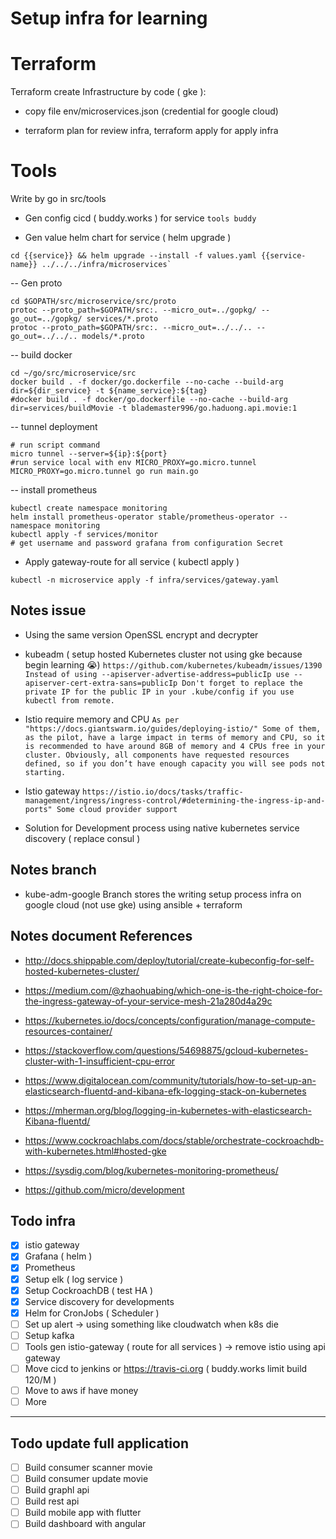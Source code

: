 # Setup infra for learning

# Terraform

Terraform create Infrastructure by code ( gke ):

- copy file env/microservices.json (credential for google cloud)

- terraform plan for review infra, terraform apply for apply infra


# Tools

Write by go in src/tools

- Gen config cicd ( buddy.works ) for service `tools buddy`

- Gen value helm chart for service ( helm upgrade )
```shell script
cd {{service}} && helm upgrade --install -f values.yaml {{service-name}} ../../../infra/microservices`
```

-- Gen proto
```shell script
cd $GOPATH/src/microservice/src/proto
protoc --proto_path=$GOPATH/src:. --micro_out=../gopkg/ --go_out=../gopkg/ services/*.proto 
protoc --proto_path=$GOPATH/src:. --micro_out=../../.. --go_out=../../.. models/*.proto
```

-- build docker
```shell script
cd ~/go/src/microservice/src
docker build . -f docker/go.dockerfile --no-cache --build-arg dir=${dir_service} -t ${name_service}:${tag}
#docker build . -f docker/go.dockerfile --no-cache --build-arg dir=services/buildMovie -t blademaster996/go.haduong.api.movie:1
```

-- tunnel deployment
```shell script
# run script command
micro tunnel --server=${ip}:${port}
#run service local with env MICRO_PROXY=go.micro.tunnel
MICRO_PROXY=go.micro.tunnel go run main.go
```

-- install prometheus
```shell script
kubectl create namespace monitoring
helm install prometheus-operator stable/prometheus-operator --namespace monitoring
kubectl apply -f services/monitor
# get username and password grafana from configuration Secret 
```

- Apply gateway-route for all service ( kubectl apply )
```shell script
kubectl -n microservice apply -f infra/services/gateway.yaml
```

## Notes issue

- Using the same version OpenSSL encrypt and decrypter
- kubeadm ( setup hosted Kubernetes cluster not using gke because begin learning 😭)
`https://github.com/kubernetes/kubeadm/issues/1390
Instead of using --apiserver-advertise-address=publicIp use --apiserver-cert-extra-sans=publicIp
Don't forget to replace the private IP for the public IP in your .kube/config if you use kubectl from remote.`

- Istio require memory and CPU
`As per "https://docs.giantswarm.io/guides/deploying-istio/"
Some of them, as the pilot, have a large impact in terms of memory and CPU, so it is recommended to have around 8GB of memory and 4 CPUs free in your cluster. Obviously, all components have requested resources defined, so if you don’t have enough capacity you will see pods not starting.`

- Istio gateway
`https://istio.io/docs/tasks/traffic-management/ingress/ingress-control/#determining-the-ingress-ip-and-ports"
Some cloud provider support `

- Solution for Development process using native kubernetes service discovery ( replace consul )

## Notes branch
- kube-adm-google
Branch stores the writing setup process infra on google cloud (not use gke) using ansible + terraform


## Notes document References

- http://docs.shippable.com/deploy/tutorial/create-kubeconfig-for-self-hosted-kubernetes-cluster/

- https://medium.com/@zhaohuabing/which-one-is-the-right-choice-for-the-ingress-gateway-of-your-service-mesh-21a280d4a29c

- https://kubernetes.io/docs/concepts/configuration/manage-compute-resources-container/

- https://stackoverflow.com/questions/54698875/gcloud-kubernetes-cluster-with-1-insufficient-cpu-error

- https://www.digitalocean.com/community/tutorials/how-to-set-up-an-elasticsearch-fluentd-and-kibana-efk-logging-stack-on-kubernetes

- https://mherman.org/blog/logging-in-kubernetes-with-elasticsearch-Kibana-fluentd/

- https://www.cockroachlabs.com/docs/stable/orchestrate-cockroachdb-with-kubernetes.html#hosted-gke

- https://sysdig.com/blog/kubernetes-monitoring-prometheus/

- https://github.com/micro/development
## Todo infra
- [x] istio gateway
- [x] Grafana ( helm )
- [x] Prometheus
- [x] Setup elk ( log service )
- [x] Setup CockroachDB ( test HA )
- [x] Service discovery for developments
- [x] Helm for CronJobs ( Scheduler )
- [ ] Set up alert -> using something like cloudwatch when k8s die
- [ ] Setup kafka
- [ ] Tools gen istio-gateway ( route for all services ) -> remove istio using api gateway
- [ ] Move cicd to jenkins or https://travis-ci.org ( buddy.works limit build 120/M )
- [ ] Move to aws if have money
- [ ] More
------------------------
## Todo update full application
- [ ] Build consumer scanner movie
- [ ] Build consumer update movie
- [ ] Build graphl api
- [ ] Build rest api
- [ ] Build mobile app with flutter
- [ ] Build dashboard with angular
